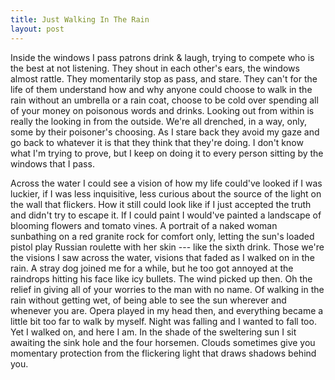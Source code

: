 ```yaml
---
title: Just Walking In The Rain
layout: post
---
```


Inside the windows I pass patrons drink & laugh, trying to compete who is the best at not listening. They shout in each other's ears, the windows almost rattle. They momentarily stop as pass, and stare. They can't for the life of them understand how and why anyone could choose to walk in the rain without an umbrella or a rain coat, choose to be cold over spending all of your money on poisonous words and drinks. Looking out from within is really the looking in from the outside. We're all drenched, in a way, only, some by their poisoner's choosing. As I stare back they avoid my gaze and go back to whatever it is that they think that they're doing. I don't know what I'm trying to prove, but I keep on doing it to every person sitting by the windows that I pass.

Across the water I could see a vision of how my life could've looked if I was luckier, if I was less inquisitive, less curious about the source of the light on the wall that flickers. How it still could look like if I just accepted the truth and didn't try to escape it. If I could paint I would've painted a landscape of blooming flowers and tomato vines. A portrait of a naked woman sunbathing on a red granite rock for comfort only, letting the sun's loaded pistol play Russian roulette with her skin --- like the sixth drink. Those we're the visions I saw across the water, visions that faded as I walked on in the rain. A stray dog joined me for a while, but he too got annoyed at the raindrops hitting his face like icy bullets. The wind picked up then. Oh the relief in giving all of your worries to the man with no name. Of walking in the rain without getting wet, of being able to see the sun wherever and whenever you are. Opera played in my head then, and everything became a little bit too far to walk by myself. Night was falling and I wanted to fall too. Yet I walked on, and here I am. In the shade of the sweltering sun I sit awaiting the sink hole and the four horsemen. Clouds sometimes give you momentary protection from the flickering light that draws shadows behind you.